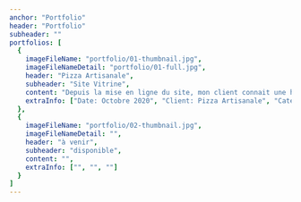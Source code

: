 ```yaml
---
anchor: "Portfolio"
header: "Portfolio"
subheader: ""
portfolios: [
  {
    imageFileName: "portfolio/01-thumbnail.jpg",
    imageFileNameDetail: "portfolio/01-full.jpg",
    header: "Pizza Artisanale",
    subheader: "Site Vitrine",
    content: "Depuis la mise en ligne du site, mon client connait une hausse d'activité de 29%. Il peut également collecter les adresses mails de ses clients afin de les informer lors d'évènements ou d'opérations commerciales.",
    extraInfo: ["Date: Octobre 2020", "Client: Pizza Artisanale", "Catégorie: Site Vitrine"]
  },
  {
    imageFileName: "portfolio/02-thumbnail.jpg",
    imageFileNameDetail: "",
    header: "à venir",
    subheader: "disponible",
    content: "",
    extraInfo: ["", "", ""]
  }
]
---
```

